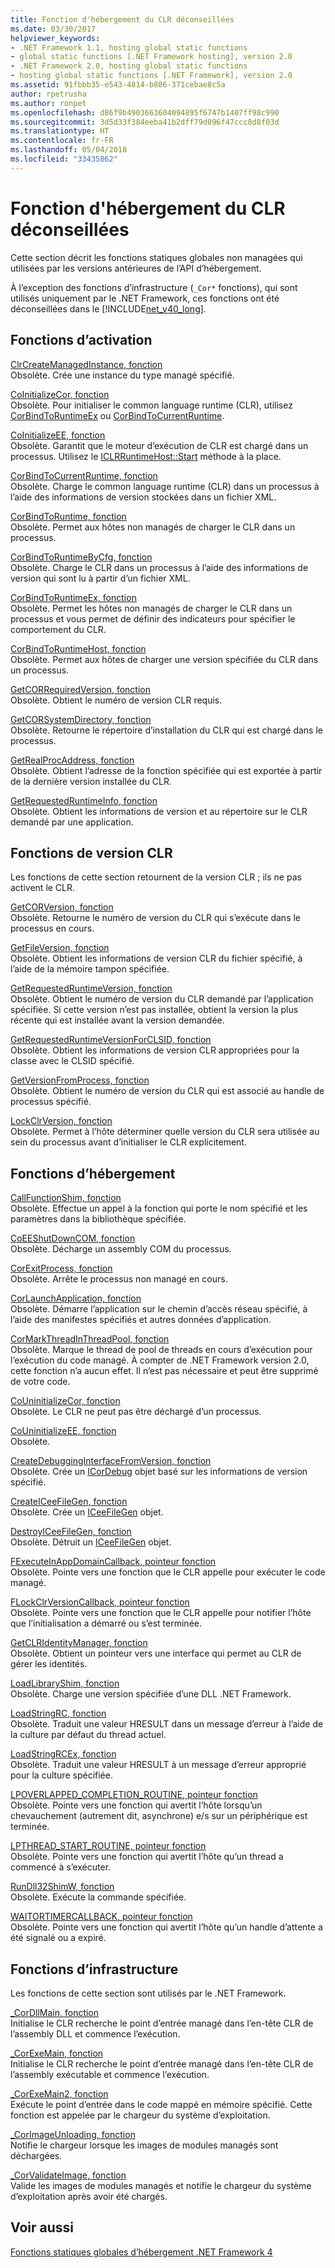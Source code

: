 ```yaml
---
title: Fonction d'hébergement du CLR déconseillées
ms.date: 03/30/2017
helpviewer_keywords:
- .NET Framework 1.1, hosting global static functions
- global static functions [.NET Framework hosting], version 2.0
- .NET Framework 2.0, hosting global static functions
- hosting global static functions [.NET Framework], version 2.0
ms.assetid: 91fbbb35-e543-4814-b806-371cebae8c5a
author: rpetrusha
ms.author: ronpet
ms.openlocfilehash: d86f9b4903663604094895f6747b1407ff98c990
ms.sourcegitcommit: 3d5d33f384eeba41b2dff79d096f47ccc8d8f03d
ms.translationtype: HT
ms.contentlocale: fr-FR
ms.lasthandoff: 05/04/2018
ms.locfileid: "33435862"
---
```

# <a name="deprecated-clr-hosting-functions"></a>Fonction d'hébergement du CLR déconseillées
Cette section décrit les fonctions statiques globales non managées qui utilisées par les versions antérieures de l’API d’hébergement.  
  
 À l’exception des fonctions d’infrastructure (`_Cor*` fonctions), qui sont utilisés uniquement par le .NET Framework, ces fonctions ont été déconseillées dans le [!INCLUDE[net_v40_long](../../../../includes/net-v40-long-md.md)].  
  
## <a name="activation-functions"></a>Fonctions d’activation  
 [ClrCreateManagedInstance, fonction](../../../../docs/framework/unmanaged-api/hosting/clrcreatemanagedinstance-function.md)  
 Obsolète. Crée une instance du type managé spécifié.  
  
 [CoInitializeCor, fonction](../../../../docs/framework/unmanaged-api/hosting/coinitializecor-function.md)  
 Obsolète. Pour initialiser le common language runtime (CLR), utilisez [CorBindToRuntimeEx](../../../../docs/framework/unmanaged-api/hosting/corbindtoruntimeex-function.md) ou [CorBindToCurrentRuntime](../../../../docs/framework/unmanaged-api/hosting/corbindtocurrentruntime-function.md).  
  
 [CoInitializeEE, fonction](../../../../docs/framework/unmanaged-api/hosting/coinitializeee-function.md)  
 Obsolète. Garantit que le moteur d’exécution de CLR est chargé dans un processus. Utilisez le [ICLRRuntimeHost::Start](../../../../docs/framework/unmanaged-api/hosting/iclrruntimehost-start-method.md) méthode à la place.  
  
 [CorBindToCurrentRuntime, fonction](../../../../docs/framework/unmanaged-api/hosting/corbindtocurrentruntime-function.md)  
 Obsolète. Charge le common language runtime (CLR) dans un processus à l’aide des informations de version stockées dans un fichier XML.  
  
 [CorBindToRuntime, fonction](../../../../docs/framework/unmanaged-api/hosting/corbindtoruntime-function.md)  
 Obsolète. Permet aux hôtes non managés de charger le CLR dans un processus.  
  
 [CorBindToRuntimeByCfg, fonction](../../../../docs/framework/unmanaged-api/hosting/corbindtoruntimebycfg-function.md)  
 Obsolète. Charge le CLR dans un processus à l’aide des informations de version qui sont lu à partir d’un fichier XML.  
  
 [CorBindToRuntimeEx, fonction](../../../../docs/framework/unmanaged-api/hosting/corbindtoruntimeex-function.md)  
 Obsolète. Permet les hôtes non managés de charger le CLR dans un processus et vous permet de définir des indicateurs pour spécifier le comportement du CLR.  
  
 [CorBindToRuntimeHost, fonction](../../../../docs/framework/unmanaged-api/hosting/corbindtoruntimehost-function.md)  
 Obsolète. Permet aux hôtes de charger une version spécifiée du CLR dans un processus.  
  
 [GetCORRequiredVersion, fonction](../../../../docs/framework/unmanaged-api/hosting/getcorrequiredversion-function.md)  
 Obsolète. Obtient le numéro de version CLR requis.  
  
 [GetCORSystemDirectory, fonction](../../../../docs/framework/unmanaged-api/hosting/getcorsystemdirectory-function.md)  
 Obsolète. Retourne le répertoire d’installation du CLR qui est chargé dans le processus.  
  
 [GetRealProcAddress, fonction](../../../../docs/framework/unmanaged-api/hosting/getrealprocaddress-function.md)  
 Obsolète. Obtient l’adresse de la fonction spécifiée qui est exportée à partir de la dernière version installée du CLR.  
  
 [GetRequestedRuntimeInfo, fonction](../../../../docs/framework/unmanaged-api/hosting/getrequestedruntimeinfo-function.md)  
 Obsolète. Obtient les informations de version et au répertoire sur le CLR demandé par une application.  
  
## <a name="clr-version-functions"></a>Fonctions de version CLR  
 Les fonctions de cette section retournent de la version CLR ; ils ne pas activent le CLR.  
  
 [GetCORVersion, fonction](../../../../docs/framework/unmanaged-api/hosting/getcorversion-function.md)  
 Obsolète. Retourne le numéro de version du CLR qui s’exécute dans le processus en cours.  
  
 [GetFileVersion, fonction](../../../../docs/framework/unmanaged-api/hosting/getfileversion-function.md)  
 Obsolète. Obtient les informations de version CLR du fichier spécifié, à l’aide de la mémoire tampon spécifiée.  
  
 [GetRequestedRuntimeVersion, fonction](../../../../docs/framework/unmanaged-api/hosting/getrequestedruntimeversion-function.md)  
 Obsolète. Obtient le numéro de version du CLR demandé par l’application spécifiée. Si cette version n’est pas installée, obtient la version la plus récente qui est installée avant la version demandée.  
  
 [GetRequestedRuntimeVersionForCLSID, fonction](../../../../docs/framework/unmanaged-api/hosting/getrequestedruntimeversionforclsid-function.md)  
 Obsolète. Obtient les informations de version CLR appropriées pour la classe avec le CLSID spécifié.  
  
 [GetVersionFromProcess, fonction](../../../../docs/framework/unmanaged-api/hosting/getversionfromprocess-function.md)  
 Obsolète. Obtient le numéro de version du CLR qui est associé au handle de processus spécifié.  
  
 [LockClrVersion, fonction](../../../../docs/framework/unmanaged-api/hosting/lockclrversion-function.md)  
 Obsolète. Permet à l’hôte déterminer quelle version du CLR sera utilisée au sein du processus avant d’initialiser le CLR explicitement.  
  
## <a name="hosting-functions"></a>Fonctions d’hébergement  
 [CallFunctionShim, fonction](../../../../docs/framework/unmanaged-api/hosting/callfunctionshim-function.md)  
 Obsolète. Effectue un appel à la fonction qui porte le nom spécifié et les paramètres dans la bibliothèque spécifiée.  
  
 [CoEEShutDownCOM, fonction](../../../../docs/framework/unmanaged-api/hosting/coeeshutdowncom-function.md)  
 Obsolète. Décharge un assembly COM du processus.  
  
 [CorExitProcess, fonction](../../../../docs/framework/unmanaged-api/hosting/corexitprocess-function.md)  
 Obsolète. Arrête le processus non managé en cours.  
  
 [CorLaunchApplication, fonction](../../../../docs/framework/unmanaged-api/hosting/corlaunchapplication-function.md)  
 Obsolète. Démarre l’application sur le chemin d’accès réseau spécifié, à l’aide des manifestes spécifiés et autres données d’application.  
  
 [CorMarkThreadInThreadPool, fonction](../../../../docs/framework/unmanaged-api/hosting/cormarkthreadinthreadpool-function.md)  
 Obsolète. Marque le thread de pool de threads en cours d’exécution pour l’exécution du code managé. À compter de .NET Framework version 2.0, cette fonction n’a aucun effet. Il n’est pas nécessaire et peut être supprimé de votre code.  
  
 [CoUninitializeCor, fonction](../../../../docs/framework/unmanaged-api/hosting/couninitializecor-function.md)  
 Obsolète. Le CLR ne peut pas être déchargé d’un processus.  
  
 [CoUninitializeEE, fonction](../../../../docs/framework/unmanaged-api/hosting/couninitializeee-function.md)  
 Obsolète.  
  
 [CreateDebuggingInterfaceFromVersion, fonction](../../../../docs/framework/unmanaged-api/hosting/createdebugginginterfacefromversion-function.md)  
 Obsolète. Crée un [ICorDebug](../../../../docs/framework/unmanaged-api/debugging/icordebug-interface.md) objet basé sur les informations de version spécifié.  
  
 [CreateICeeFileGen, fonction](../../../../docs/framework/unmanaged-api/hosting/createiceefilegen-function.md)  
 Obsolète. Crée un [ICeeFileGen](../../../../docs/framework/unmanaged-api/hosting/iceefilegen-class.md) objet.  
  
 [DestroyICeeFileGen, fonction](../../../../docs/framework/unmanaged-api/hosting/destroyiceefilegen-function.md)  
 Obsolète. Détruit un [ICeeFileGen](../../../../docs/framework/unmanaged-api/hosting/iceefilegen-class.md) objet.  
  
 [FExecuteInAppDomainCallback, pointeur fonction](../../../../docs/framework/unmanaged-api/hosting/fexecuteinappdomaincallback-function-pointer.md)  
 Obsolète. Pointe vers une fonction que le CLR appelle pour exécuter le code managé.  
  
 [FLockClrVersionCallback, pointeur fonction](../../../../docs/framework/unmanaged-api/hosting/flockclrversioncallback-function-pointer.md)  
 Obsolète. Pointe vers une fonction que le CLR appelle pour notifier l’hôte que l’initialisation a démarré ou s’est terminée.  
  
 [GetCLRIdentityManager, fonction](../../../../docs/framework/unmanaged-api/hosting/getclridentitymanager-function.md)  
 Obsolète. Obtient un pointeur vers une interface qui permet au CLR de gérer les identités.  
  
 [LoadLibraryShim, fonction](../../../../docs/framework/unmanaged-api/hosting/loadlibraryshim-function.md)  
 Obsolète. Charge une version spécifiée d’une DLL .NET Framework.  
  
 [LoadStringRC, fonction](../../../../docs/framework/unmanaged-api/hosting/loadstringrc-function.md)  
 Obsolète. Traduit une valeur HRESULT dans un message d’erreur à l’aide de la culture par défaut du thread actuel.  
  
 [LoadStringRCEx, fonction](../../../../docs/framework/unmanaged-api/hosting/loadstringrcex-function.md)  
 Obsolète. Traduit une valeur HRESULT à un message d’erreur approprié pour la culture spécifiée.  
  
 [LPOVERLAPPED_COMPLETION_ROUTINE, pointeur fonction](../../../../docs/framework/unmanaged-api/hosting/lpoverlapped-completion-routine-function-pointer.md)  
 Obsolète. Pointe vers une fonction qui avertit l’hôte lorsqu’un chevauchement (autrement dit, asynchrone) e/s sur un périphérique est terminée.  
  
 [LPTHREAD_START_ROUTINE, pointeur fonction](../../../../docs/framework/unmanaged-api/hosting/lpthread-start-routine-function-pointer.md)  
 Obsolète. Pointe vers une fonction qui avertit l’hôte qu’un thread a commencé à s’exécuter.  
  
 [RunDll32ShimW, fonction](../../../../docs/framework/unmanaged-api/hosting/rundll32shimw-function.md)  
 Obsolète. Exécute la commande spécifiée.  
  
 [WAITORTIMERCALLBACK, pointeur fonction](../../../../docs/framework/unmanaged-api/hosting/waitortimercallback-function-pointer.md)  
 Obsolète. Pointe vers une fonction qui avertit l’hôte qu’un handle d’attente a été signalé ou a expiré.  
  
## <a name="infrastructure-functions"></a>Fonctions d’infrastructure  
 Les fonctions de cette section sont utilisés par le .NET Framework.  
  
 [_CorDllMain, fonction](../../../../docs/framework/unmanaged-api/hosting/cordllmain-function.md)  
 Initialise le CLR recherche le point d’entrée managé dans l’en-tête CLR de l’assembly DLL et commence l’exécution.  
  
 [_CorExeMain, fonction](../../../../docs/framework/unmanaged-api/hosting/corexemain-function.md)  
 Initialise le CLR recherche le point d’entrée managé dans l’en-tête CLR de l’assembly exécutable et commence l’exécution.  
  
 [_CorExeMain2, fonction](../../../../docs/framework/unmanaged-api/hosting/corexemain2-function.md)  
 Exécute le point d’entrée dans le code mappé en mémoire spécifié. Cette fonction est appelée par le chargeur du système d’exploitation.  
  
 [_CorImageUnloading, fonction](../../../../docs/framework/unmanaged-api/hosting/corimageunloading-function.md)  
 Notifie le chargeur lorsque les images de modules managés sont déchargées.  
  
 [_CorValidateImage, fonction](../../../../docs/framework/unmanaged-api/hosting/corvalidateimage-function.md)  
 Valide les images de modules managés et notifie le chargeur du système d’exploitation après avoir été chargés.  
  
## <a name="see-also"></a>Voir aussi  
 [Fonctions statiques globales d’hébergement .NET Framework 4](../../../../docs/framework/unmanaged-api/hosting/net-framework-4-hosting-global-static-functions.md) 
